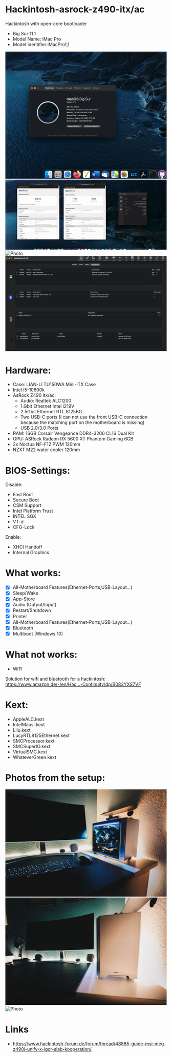 
# Hackintosh-asrock-z490-itx/ac
Hackintosh with open-core bootloader 
- Big Sur 11.1 
- Model Name: iMac Pro
- Model Identifier:iMacPro1,1

![Photo](Docs/Big-Sur-Version.png)
![Photo](Docs/geekbench.png)
![Photo](Docs/Desktop.png)
![Photo](Docs/Hackintool.png)
# Hardware:
- Case: LIAN-LI TU150WA Mini-ITX Case
- Intel i5-10600k
- AsRock Z490 itx/ac:
	- Audio: Realtek ALC1200
	- 1.Gbit Ethernet Intel i219V 
	- 2.5Gbit Ethernet RTL 8125BG 
	- Two USB-C ports (I can not use the front USB-C connection because the matching port on the motherboard is missing) 
	- USB 2.0/3.0 Ports 
- RAM: 16GB Corsair Vengeance DDR4-3200 CL16 Dual Kit
- GPU: ASRock Radeon RX 5600 XT Phantom Gaming 6GB
- 2x Noctua NF-F12 PWM 120mm
- NZXT M22 water cooler 120mm
 
# BIOS-Settings: 
Disable:
- Fast Boot
- Secure Boot
- CSM Support
- Intel Platform Trust
- INTEL SGX 
- VT-d
- CFG-Lock 

Enable:
- XHCI Handoff
- Internal Graphics

# What works:
- [x] All-Motherboard Features(Ethernet-Ports,USB-Layout...)
- [x] Sleep/Wake 
- [x] App-Store
- [x] Audio (Output/Input) 
- [x] Restart/Shutdown 
- [x] Printer 
- [x] All-Motherboard Features(Ethernet-Ports,USB-Layout...)
- [x] Bluetooth 
- [x] Multiboot (Windows 10) 

# What not works:
- WIFI

Solution for wifi and bluetooth for a hackintosh:
https://www.amazon.de/-/en/Hac…-Continuity/dp/B083YXS7VF

# Kext: 
- AppleALC.kext
- IntelMausi.kext
- Lilu.kext
- LucyRTL8125Ethernet.kext
- SMCProcessor.kext
- SMCSuperIO.kext
- VirtualSMC.kext
- WhateverGreen.kext


# Photos from the setup: 
![Photo](Docs/Lian-Li_1.jpg)
![Photo](Docs/Lian-Li_2.jpg)
![Photo](Docs/Nzxt.jpg)


# Links
- https://www.hackintosh-forum.de/forum/thread/48885-guide-msi-meg-z490i-unify-x-igor-slab-kooperation/
